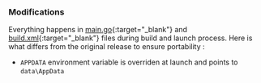### Modifications

Everything happens in [main.go](https://github.com/portapps/borderless-gaming-portable/blob/master/main.go){:target="_blank"} and [build.xml](https://github.com/portapps/borderless-gaming-portable/blob/master/build.xml){:target="_blank"} files during build and launch process. Here is what differs from the original release to ensure portability :

* `APPDATA` environment variable is overriden at launch and points to `data\AppData`
